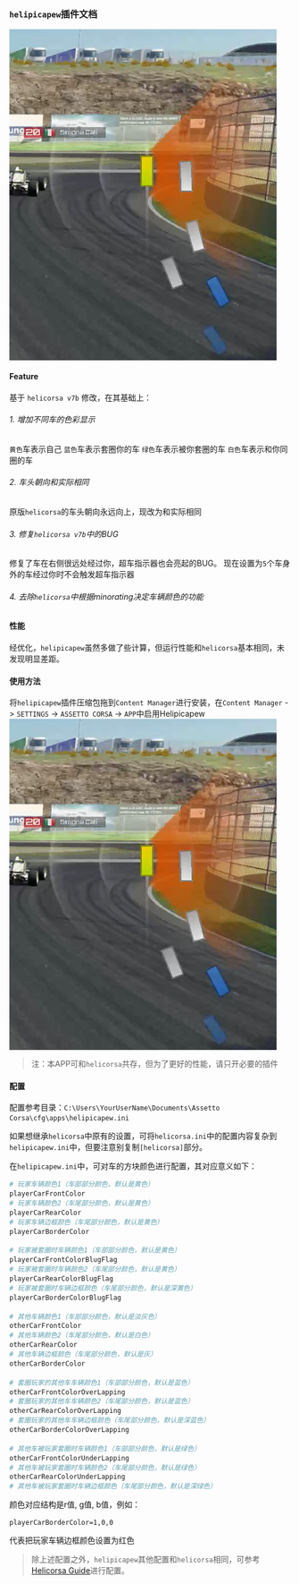 ### `helipicapew`插件文档

<img src="./README/pic1.png" style="display:block;">

#### Feature
基于 `helicorsa v7b` 修改，在其基础上：
###### 1. 增加不同车的色彩显示

`黄色`车表示自己
`蓝色`车表示套圈你的车
`绿色`车表示被你套圈的车
`白色`车表示和你同圈的车
###### 2. 车头朝向和实际相同
原版`helicorsa`的车头朝向永远向上，现改为和实际相同
###### 3. 修复`helicorsa v7b`中的BUG
修复了车在右侧很远处经过你，超车指示器也会亮起的BUG。
现在设置为`5`个车身外的车经过你时不会触发超车指示器
###### 4. 去除`helicorsa`中根据minorating决定车辆颜色的功能

#### 性能
经优化，`helipicapew`虽然多做了些计算，但运行性能和`helicorsa`基本相同，未发现明显差距。

#### 使用方法
将`helipicapew`插件压缩包拖到`Content Manager`进行安装，在`Content Manager` -> `SETTINGS` -> `ASSETTO CORSA` -> `APP`中启用Helipicapew
<img src="./README/pic1.png" style="display:block;">

> 注：本APP可和`helicorsa`共存，但为了更好的性能，请只开必要的插件

#### 配置
配置参考目录：`C:\Users\YourUserName\Documents\Assetto Corsa\cfg\apps\helipicapew.ini`

如果想继承`helicorsa`中原有的设置，可将`helicorsa.ini`中的配置内容复杂到`helipicapew.ini`中，但要注意别复制`[helicorsa]`部分。

在`helipicapew.ini`中，可对车的方块颜色进行配置，其对应意义如下：
``` python
# 玩家车辆颜色1（车部部分颜色，默认是黄色）
playerCarFrontColor
# 玩家车辆颜色2（车尾部分颜色，默认是黄色）
playerCarRearColor
# 玩家车辆边框颜色（车尾部分颜色，默认是黄色）
playerCarBorderColor

# 玩家被套圈时车辆颜色1（车部部分颜色，默认是黄色）
playerCarFrontColorBlugFlag
# 玩家被套圈时车辆颜色2（车尾部分颜色，默认是黄色）
playerCarRearColorBlugFlag
# 玩家被套圈时车辆边框颜色（车尾部分颜色，默认是深黄色）
playerCarBorderColorBlugFlag

# 其他车辆颜色1（车部部分颜色，默认是淡灰色）
otherCarFrontColor
# 其他车辆颜色2（车尾部分颜色，默认是白色）
otherCarRearColor
# 其他车辆边框颜色（车尾部分颜色，默认是灰）
otherCarBorderColor

# 套圈玩家的其他车车辆颜色1（车部部分颜色，默认是蓝色）
otherCarFrontColorOverLapping
# 套圈玩家的其他车车辆颜色2（车尾部分颜色，默认是蓝色）
otherCarRearColorOverLapping
# 套圈玩家的其他车车辆边框颜色（车尾部分颜色，默认是深蓝色）
otherCarBorderColorOverLapping

# 其他车被玩家套圈时车辆颜色1（车部部分颜色，默认是绿色）
otherCarFrontColorUnderLapping
# 其他车被玩家套圈时车辆颜色2（车尾部分颜色，默认是绿色）
otherCarRearColorUnderLapping
# 其他车被玩家套圈时车辆边框颜色（车尾部分颜色，默认是深绿色）
```

颜色对应结构是r值, g值, b值，例如：

    playerCarBorderColor=1,0,0
代表把玩家车辆边框颜色设置为红色

> 除上述配置之外，`helipicapew`其他配置和`helicorsa`相同，可参考[Helicorsa Guide](https://steamcommunity.com/sharedfiles/filedetails/?id=605282473)进行配置。

